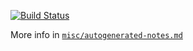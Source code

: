 [![Build Status](https://travis-ci.org/solsort/solsort.svg?branch=master)](https://travis-ci.org/solsort/solsort)

More info in [`misc/autogenerated-notes.md`](misc/autogenerated-notes.md)
